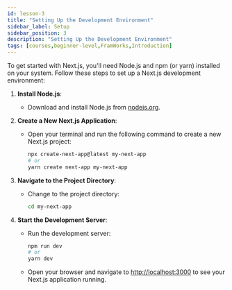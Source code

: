 ```yaml
---
id: lesson-3
title: "Setting Up the Development Environment"
sidebar_label: Setup
sidebar_position: 3
description: "Setting Up the Development Environment"
tags: [courses,beginner-level,FramWorks,Introduction]
--- 
```

   
To get started with Next.js, you'll need Node.js and npm (or yarn) installed on your system. Follow these steps to set up a Next.js development environment:

1. **Install Node.js**:
   - Download and install Node.js from [nodejs.org](https://nodejs.org/).

2. **Create a New Next.js Application**:
   - Open your terminal and run the following command to create a new Next.js project:
     ```bash
     npx create-next-app@latest my-next-app
     # or
     yarn create next-app my-next-app
     ```

3. **Navigate to the Project Directory**:
   - Change to the project directory:
     ```bash
     cd my-next-app
     ```

4. **Start the Development Server**:
   - Run the development server:
     ```bash
     npm run dev
     # or
     yarn dev
     ```
   - Open your browser and navigate to [http://localhost:3000](http://localhost:3000) to see your Next.js application running.
 